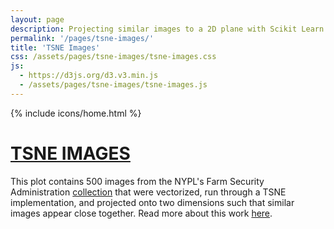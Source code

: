 ```yaml
---
layout: page
description: Projecting similar images to a 2D plane with Scikit Learn's TSNE implementation and D3.js + canvas.
permalink: '/pages/tsne-images/'
title: 'TSNE Images'
css: /assets/pages/tsne-images/tsne-images.css
js:
  - https://d3js.org/d3.v3.min.js
  - /assets/pages/tsne-images/tsne-images.js
---
```

{% include icons/home.html %}
<div class='legend'>
  <a href='/posts/identifying-similar-images-with-tensorflow.html'>
    <h1 class='return-link'>TSNE IMAGES</h1>
  </a>
  <p>This plot contains 500 images from the NYPL's Farm Security Administration <a href='https://digitalcollections.nypl.org/collections/farm-security-administration-photographs#/?tab=navigation'>collection</a> that were vectorized, run through a TSNE implementation, and projected onto two dimensions such that similar images appear close together. Read more about this work <a href='{{ site.baseurl }}/posts/identifying-similar-images-with-tensorflow.html'>here</a>.
  </p>
</div>
<div id='tooltip'>
  <img/>
</div>
<svg id='tsne-svg'></svg>
<canvas id='tsne-canvas'></canvas>